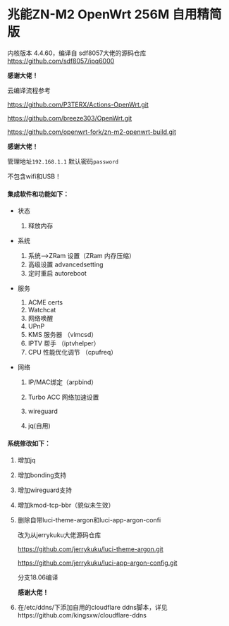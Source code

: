 # 兆能ZN-M2 OpenWrt 256M 自用精简版


内核版本 4.4.60，编译自 sdf8057大佬的源码仓库 https://github.com/sdf8057/ipq6000

**感谢大佬！**



云编译流程参考

https://github.com/P3TERX/Actions-OpenWrt.git

https://github.com/breeze303/OpenWrt.git

https://github.com/openwrt-fork/zn-m2-openwrt-build.git

**感谢大佬！**



管理地址`192.168.1.1` 默认密码`password`

不包含wifi和USB！

#### 集成软件和功能如下：

- 状态
  1. 释放内存

- 系统

  1. 系统-->ZRam 设置（ZRam 内存压缩）
  2. 高级设置 advancedsetting
  3. 定时重启 autoreboot

- 服务

  1. ACME certs
  2. Watchcat
  3. 网络唤醒
  4. UPnP
  5. KMS 服务器 （vlmcsd）
  6. IPTV 帮手 （iptvhelper）
  7. CPU 性能优化调节 （cpufreq）

- 网络

  1. IP/MAC绑定（arpbind）
  2. Turbo ACC 网络加速设置

  1. wireguard

  1. jq(自用)

     

#### 系统修改如下：

1. 增加jq

2. 增加bonding支持

3. 增加wireguard支持

4. 增加kmod-tcp-bbr（貌似未生效）

5. 删除自带luci-theme-argon和luci-app-argon-confi

   改为从jerrykuku大佬源码仓库

   https://github.com/jerrykuku/luci-theme-argon.git

   https://github.com/jerrykuku/luci-app-argon-config.git

   分支18.06编译

   **感谢大佬！**

6. 在/etc/ddns/下添加自用的cloudflare ddns脚本，详见https://github.com/kingsxw/cloudflare-ddns
